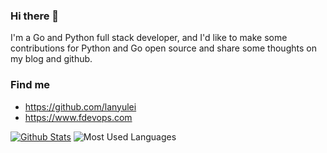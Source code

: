### Hi there 👋

I'm a Go and Python full stack developer, and I'd like to make some contributions for Python and Go open source and share some thoughts on my blog and github.

### Find me

- <https://github.com/lanyulei>
- <https://www.fdevops.com>

[![Github Stats](https://github-readme-stats.vercel.app/api?username=lanyulei&show_icons=true&count_private=true)](https://github.com/lanyulei)
![Most Used Languages](https://github-readme-stats.vercel.app/api/top-langs/?username=lanyulei&theme=dark&layout=compact)

